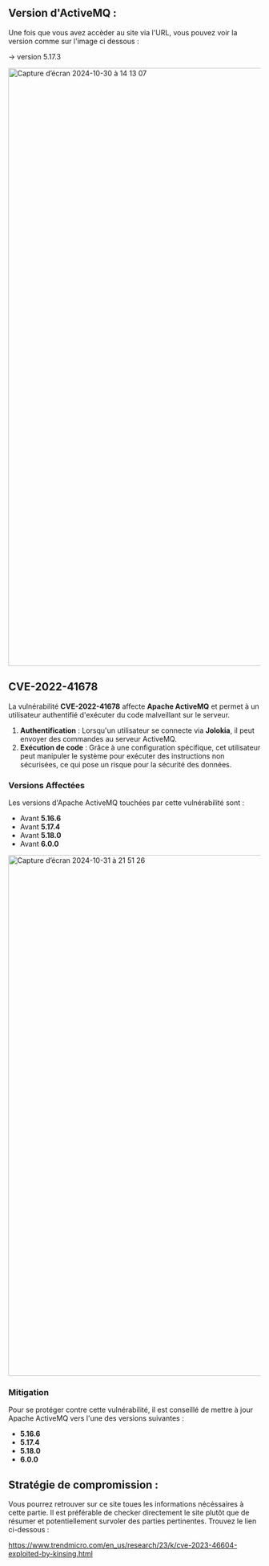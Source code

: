 ## Version d'ActiveMQ :

Une fois que vous avez accèder au site via l'URL, vous pouvez voir la version comme sur l'image ci dessous :

→ version 5.17.3

<img width="1192" alt="Capture d’écran 2024-10-30 à 14 13 07" src="https://github.com/user-attachments/assets/cb6d8565-ff1e-4488-8771-db7f0266afbd">



## CVE-2022-41678 

La vulnérabilité **CVE-2022-41678** affecte **Apache ActiveMQ** et permet à un utilisateur authentifié d'exécuter du code malveillant sur le serveur. 

1. **Authentification** : Lorsqu'un utilisateur se connecte via **Jolokia**, il peut envoyer des commandes au serveur ActiveMQ.
2. **Exécution de code** : Grâce à une configuration spécifique, cet utilisateur peut manipuler le système pour exécuter des instructions non sécurisées, ce qui pose un risque pour la sécurité des données.

### Versions Affectées

Les versions d'Apache ActiveMQ touchées par cette vulnérabilité sont :
- Avant **5.16.6**
- Avant **5.17.4**
- Avant **5.18.0**
- Avant **6.0.0**

  

<img width="1038" alt="Capture d’écran 2024-10-31 à 21 51 26" src="https://github.com/user-attachments/assets/d2780e24-21f2-44d2-99af-b7208a1471a1">



### Mitigation

Pour se protéger contre cette vulnérabilité, il est conseillé de mettre à jour Apache ActiveMQ vers l'une des versions suivantes :
- **5.16.6**
- **5.17.4**
- **5.18.0**
- **6.0.0**

## Stratégie de compromission :


Vous pourrez retrouver sur ce site toues les informations nécéssaires à cette partie. Il est préférable de checker directement le site plutôt que de résumer et potentiellement survoler des parties pertinentes. Trouvez le lien ci-dessous :


https://www.trendmicro.com/en_us/research/23/k/cve-2023-46604-exploited-by-kinsing.html

